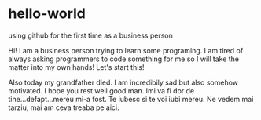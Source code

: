 # hello-world
using github for the first time as a business person

Hi! I am a business person trying to learn some programing. I am tired of always asking programmers to code something for me so I will take the matter into my own hands! Let's start this! 


Also today my grandfather died. I am incredibily sad but also somehow motivated. I hope you rest well good man. Imi va fi dor de tine...defapt...mereu mi-a fost. Te iubesc si te voi iubi mereu. Ne vedem mai tarziu, mai am ceva treaba pe aici. 
